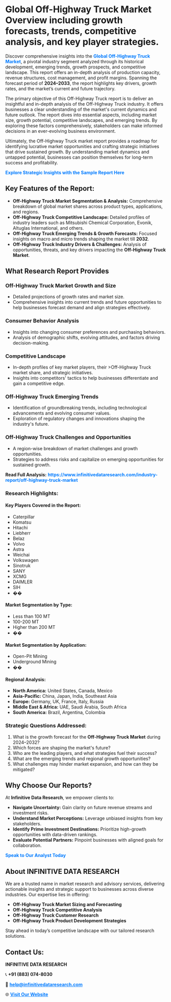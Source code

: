 <h1>Global Off-Highway Truck Market Overview including growth forecasts, trends, competitive analysis, and key player strategies.</h1>
<p>
Discover comprehensive insights into the 
<a href="https://www.infinitivedataresearch.com/industry-report/off-highway-truck-market" rel="dofollow" style="color: #007BFF; text-decoration: none;"><strong>Global Off-Highway Truck Market</strong></a>, a pivotal industry segment analyzed through its historical development, emerging trends, growth prospects, and competitive landscape. This report offers an in-depth analysis of production capacity, revenue structures, cost management, and profit margins. Spanning the forecast period of <strong>2024–2033</strong>, the report highlights key drivers, growth rates, and the market’s current and future trajectory.
</p>
<p>
The primary objective of this Off-Highway Truck report is to deliver an insightful and in-depth analysis of the Off-Highway Truck industry. It offers businesses a clear understanding of the market's current dynamics and future outlook. The report dives into essential aspects, including market size, growth potential, competitive landscapes, and emerging trends. By exploring these factors comprehensively, stakeholders can make informed decisions in an ever-evolving business environment.
</p>
<p>
Ultimately, the Off-Highway Truck market report provides a roadmap for identifying lucrative market opportunities and crafting strategic initiatives that drive sustained growth. By understanding market dynamics and untapped potential, businesses can position themselves for long-term success and profitability.
</p>
<p>
<a href="https://www.infinitivedataresearch.com/request-sample/reportId=108403" style="color: #007BFF; text-decoration: none;"><strong>Explore Strategic Insights with the Sample Report Here</strong></a>
</p>

<h2>Key Features of the Report:</h2>
<ul>
<li><strong>Off-Highway Truck Market Segmentation & Analysis:</strong> Comprehensive breakdown of global market shares across product types, applications, and regions.</li>
<li><strong>Off-Highway Truck Competitive Landscape:</strong> Detailed profiles of industry leaders such as Mitsubishi Chemical Corporation, Evonik, Altuglas International, and others.</li>
<li><strong>Off-Highway Truck Emerging Trends & Growth Forecasts:</strong> Focused insights on macro and micro trends shaping the market till <strong>2032</strong>.</li>
<li><strong>Off-Highway Truck Industry Drivers & Challenges:</strong> Analysis of opportunities, threats, and key drivers impacting the <strong>Off-Highway Truck Market</strong>.</li>
</ul>

<h2>What Research Report Provides</h2>
<h3>Off-Highway Truck Market Growth and Size</h3>
<ul>
<li>Detailed projections of growth rates and market size.</li>
<li>Comprehensive insights into current trends and future opportunities to help businesses forecast demand and align strategies effectively.</li>
</ul>

<h3>Consumer Behavior Analysis</h3>
<ul>
<li>Insights into changing consumer preferences and purchasing behaviors.</li>
<li>Analysis of demographic shifts, evolving attitudes, and factors driving decision-making.</li>
</ul>

<h3>Competitive Landscape</h3>
<ul>
<li>In-depth profiles of key market players, their >Off-Highway Truck market share, and strategic initiatives.</li>
<li>Insights into competitors' tactics to help businesses differentiate and gain a competitive edge.</li>
</ul>

<h3>Off-Highway Truck Emerging Trends</h3>
<ul>
<li>Identification of groundbreaking trends, including technological advancements and evolving consumer values.</li>
<li>Exploration of regulatory changes and innovations shaping the industry's future.</li>
</ul>

<h3>Off-Highway Truck Challenges and Opportunities</h3>
<ul>
<li>A region-wise breakdown of market challenges and growth opportunities.</li>
<li>Strategies to address risks and capitalize on emerging opportunities for sustained growth.</li>
</ul>
<p><strong>Read Full Analysis:</strong> <a href="https://www.infinitivedataresearch.com/industry-report/off-highway-truck-market" rel="dofollow" style="color: #007BFF; text-decoration: none;"><strong>https://www.infinitivedataresearch.com/industry-report/off-highway-truck-market</strong></a></p>
<h3>Research Highlights:</h3>
<h4>Key Players Covered in the Report:</h4>
<ul><li>Caterpillar</li><li>Komatsu</li><li>Hitachi</li><li>Liebherr</li><li>Belaz</li><li>Volvo</li><li>Astra</li><li>Weichai</li><li>Volkswagen</li><li>Sinotruk</li><li>SANY</li><li>XCMG</li><li>DAIMLER</li><li>SIH</li><li>��</li></ul>
<h4>Market Segmentation by Type:</h4>
<ul><li>Less than 100 MT</li><li>100-200 MT</li><li>Higher than 200 MT</li><li>��</li></ul>
<h4>Market Segmentation by Application:</h4>
<ul><li>Open-Pit Mining</li><li>Underground Mining</li><li>��</li></ul>

<h4>Regional Analysis:</h4>
<ul>
<li><strong>North America:</strong> United States, Canada, Mexico</li>
<li><strong>Asia-Pacific:</strong> China, Japan, India, Southeast Asia</li>
<li><strong>Europe:</strong> Germany, UK, France, Italy, Russia</li>
<li><strong>Middle East & Africa:</strong> UAE, Saudi Arabia, South Africa</li>
<li><strong>South America:</strong> Brazil, Argentina, Colombia</li>
</ul>

<h3>Strategic Questions Addressed:</h3>
<ol>
<li>What is the growth forecast for the <strong>Off-Highway Truck Market</strong> during 2024–2032?</li>
<li>Which forces are shaping the market's future?</li>
<li>Who are the leading players, and what strategies fuel their success?</li>
<li>What are the emerging trends and regional growth opportunities?</li>
<li>What challenges may hinder market expansion, and how can they be mitigated?</li>
</ol>

<h2>Why Choose Our Reports?</h2>
<p>At <strong>Infinitive Data Research</strong>, we empower clients to:</p>
<ul>
<li><strong>Navigate Uncertainty:</strong> Gain clarity on future revenue streams and investment risks.</li>
<li><strong>Understand Market Perceptions:</strong> Leverage unbiased insights from key stakeholders.</li>
<li><strong>Identify Prime Investment Destinations:</strong> Prioritize high-growth opportunities with data-driven rankings.</li>
<li><strong>Evaluate Potential Partners:</strong> Pinpoint businesses with aligned goals for collaboration.</li>
</ul>
<p><a href="https://www.infinitivedataresearch.com/industry-report/off-highway-truck-market" rel="dofollow" style="color: #007BFF; text-decoration: none;"><strong>Speak to Our Analyst Today</strong></a></p>

<h2>About INFINITIVE DATA RESEARCH</h2>
<p>We are a trusted name in market research and advisory services, delivering actionable insights and strategic support to businesses across diverse industries. Our expertise lies in offering:</p>
<ul>
<li><strong>Off-Highway Truck Market Sizing and Forecasting</strong></li>
<li><strong>Off-Highway Truck Competitive Analysis</strong></li>
<li><strong>Off-Highway Truck Customer Research</strong></li>
<li><strong>Off-Highway Truck Product Development Strategies</strong></li>
</ul>
<p>Stay ahead in today’s competitive landscape with our tailored research solutions.</p>

<h2>Contact Us:</h2>
<p><strong>INFINITIVE DATA RESEARCH</strong></p>
<p>📞 <strong>+91 (883) 074-8030</strong></p>
<p>📧 <strong><a href="mailto:help@infinitivedataresearch.com" style="color: #007BFF;">help@infinitivedataresearch.com</a></strong></p>
<p>🌐 <strong><a href="https://www.infinitivedataresearch.com" rel="dofollow" style="color: #007BFF;">Visit Our Website</a></strong></p>